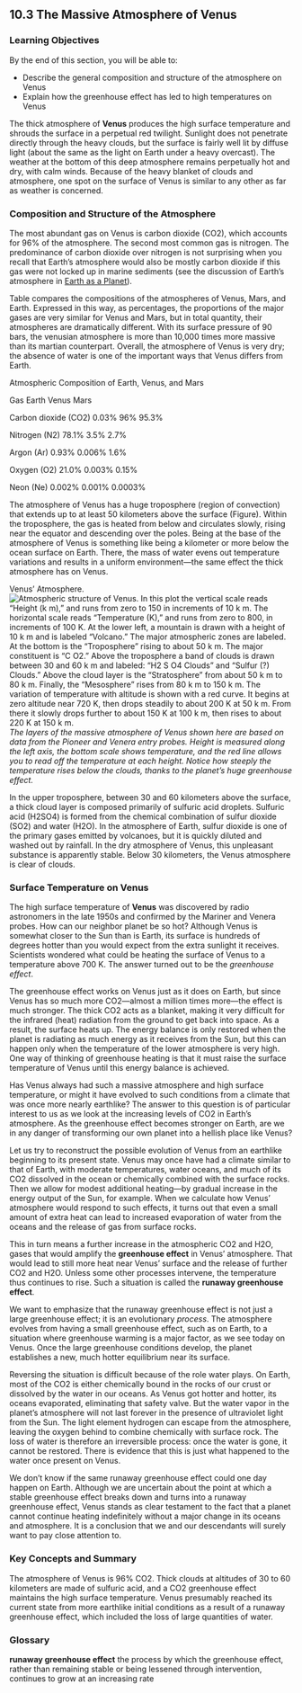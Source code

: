 ##  10.3 The Massive Atmosphere of Venus 

### Learning Objectives

By the end of this section, you will be able to:

  - Describe the general composition and structure of the atmosphere on Venus
  - Explain how the greenhouse effect has led to high temperatures on Venus

The thick atmosphere of **Venus** produces the high surface temperature and shrouds the surface in a perpetual red twilight. Sunlight does not penetrate directly through the heavy clouds, but the surface is fairly well lit by diffuse light (about the same as the light on Earth under a heavy overcast). The weather at the bottom of this deep atmosphere remains perpetually hot and dry, with calm winds. Because of the heavy blanket of clouds and atmosphere, one spot on the surface of Venus is similar to any other as far as weather is concerned.

### Composition and Structure of the Atmosphere

The most abundant gas on Venus is carbon dioxide (CO2), which accounts for 96% of the atmosphere. The second most common gas is nitrogen. The predominance of carbon dioxide over nitrogen is not surprising when you recall that Earth’s atmosphere would also be mostly carbon dioxide if this gas were not locked up in marine sediments (see the discussion of Earth’s atmosphere in [Earth as a Planet][1]).

Table compares the compositions of the atmospheres of Venus, Mars, and Earth. Expressed in this way, as percentages, the proportions of the major gases are very similar for Venus and Mars, but in total quantity, their atmospheres are dramatically different. With its surface pressure of 90 bars, the venusian atmosphere is more than 10,000 times more massive than its martian counterpart. Overall, the atmosphere of Venus is very dry; the absence of water is one of the important ways that Venus differs from Earth.

Atmospheric Composition of Earth, Venus, and Mars

Gas Earth Venus Mars

Carbon dioxide (CO2)
0.03%
96%
95.3%

Nitrogen (N2)
78.1%
3.5%
2.7%

Argon (Ar)
0.93%
0.006%
1.6%

Oxygen (O2)
21.0%
0.003%
0.15%

Neon (Ne)
0.002%
0.001%
0.0003%

The atmosphere of Venus has a huge troposphere (region of convection) that extends up to at least 50 kilometers above the surface (Figure). Within the troposphere, the gas is heated from below and circulates slowly, rising near the equator and descending over the poles. Being at the base of the atmosphere of Venus is something like being a kilometer or more below the ocean surface on Earth. There, the mass of water evens out temperature variations and results in a uniform environment—the same effect the thick atmosphere has on Venus.

Venus’ Atmosphere. ![Atmospheric structure of Venus. In this plot the vertical scale reads “Height \(k m\),” and runs from zero to 150 in increments of 10 k m. The horizontal scale reads “Temperature \(K\),” and runs from zero to 800, in increments of 100 K. At the lower left, a mountain is drawn with a height of 10 k m and is labeled “Volcano.” The major atmospheric zones are labeled. At the bottom is the “Troposphere” rising to about 50 k m. The major constituent is “C O2.” Above the troposphere a band of clouds is drawn between 30 and 60 k m and labeled: “H2 S O4 Clouds” and “Sulfur \(?\) Clouds.” Above the cloud layer is the “Stratosphere” from about 50 k m to 80 k m. Finally, the “Mesosphere” rises from 80 k m to 150 k m. The variation of temperature with altitude is shown with a red curve. It begins at zero altitude near 720 K, then drops steadily to about 200 K at 50 k m. From there it slowly drops further to about 150 K at 100 k m, then rises to about 220 K at 150 k m.][2] _The layers of the massive atmosphere of Venus shown here are based on data from the Pioneer and Venera entry probes. Height is measured along the left axis, the bottom scale shows temperature, and the red line allows you to read off the temperature at each height. Notice how steeply the temperature rises below the clouds, thanks to the planet’s huge greenhouse effect._

In the upper troposphere, between 30 and 60 kilometers above the surface, a thick cloud layer is composed primarily of sulfuric acid droplets. Sulfuric acid (H2SO4) is formed from the chemical combination of sulfur dioxide (SO2) and water (H2O). In the atmosphere of Earth, sulfur dioxide is one of the primary gases emitted by volcanoes, but it is quickly diluted and washed out by rainfall. In the dry atmosphere of Venus, this unpleasant substance is apparently stable. Below 30 kilometers, the Venus atmosphere is clear of clouds.

### Surface Temperature on Venus

The high surface temperature of **Venus** was discovered by radio astronomers in the late 1950s and confirmed by the Mariner and Venera probes. How can our neighbor planet be so hot? Although Venus is somewhat closer to the Sun than is Earth, its surface is hundreds of degrees hotter than you would expect from the extra sunlight it receives. Scientists wondered what could be heating the surface of Venus to a temperature above 700 K. The answer turned out to be the _greenhouse effect_.

The greenhouse effect works on Venus just as it does on Earth, but since Venus has so much more CO2—almost a million times more—the effect is much stronger. The thick CO2 acts as a blanket, making it very difficult for the infrared (heat) radiation from the ground to get back into space. As a result, the surface heats up. The energy balance is only restored when the planet is radiating as much energy as it receives from the Sun, but this can happen only when the temperature of the lower atmosphere is very high. One way of thinking of greenhouse heating is that it must raise the surface temperature of Venus until this energy balance is achieved.

Has Venus always had such a massive atmosphere and high surface temperature, or might it have evolved to such conditions from a climate that was once more nearly earthlike? The answer to this question is of particular interest to us as we look at the increasing levels of CO2 in Earth’s atmosphere. As the greenhouse effect becomes stronger on Earth, are we in any danger of transforming our own planet into a hellish place like Venus?

Let us try to reconstruct the possible evolution of Venus from an earthlike beginning to its present state. Venus may once have had a climate similar to that of Earth, with moderate temperatures, water oceans, and much of its CO2 dissolved in the ocean or chemically combined with the surface rocks. Then we allow for modest additional heating—by gradual increase in the energy output of the Sun, for example. When we calculate how Venus’ atmosphere would respond to such effects, it turns out that even a small amount of extra heat can lead to increased evaporation of water from the oceans and the release of gas from surface rocks.

This in turn means a further increase in the atmospheric CO2 and H2O, gases that would amplify the **greenhouse effect** in Venus’ atmosphere. That would lead to still more heat near Venus’ surface and the release of further CO2 and H2O. Unless some other processes intervene, the temperature thus continues to rise. Such a situation is called the **runaway greenhouse effect**.

We want to emphasize that the runaway greenhouse effect is not just a large greenhouse effect; it is an evolutionary _process_. The atmosphere evolves from having a small greenhouse effect, such as on Earth, to a situation where greenhouse warming is a major factor, as we see today on Venus. Once the large greenhouse conditions develop, the planet establishes a new, much hotter equilibrium near its surface.

Reversing the situation is difficult because of the role water plays. On Earth, most of the CO2 is either chemically bound in the rocks of our crust or dissolved by the water in our oceans. As Venus got hotter and hotter, its oceans evaporated, eliminating that safety valve. But the water vapor in the planet’s atmosphere will not last forever in the presence of ultraviolet light from the Sun. The light element hydrogen can escape from the atmosphere, leaving the oxygen behind to combine chemically with surface rock. The loss of water is therefore an irreversible process: once the water is gone, it cannot be restored. There is evidence that this is just what happened to the water once present on Venus.

We don’t know if the same runaway greenhouse effect could one day happen on Earth. Although we are uncertain about the point at which a stable greenhouse effect breaks down and turns into a runaway greenhouse effect, Venus stands as clear testament to the fact that a planet cannot continue heating indefinitely without a major change in its oceans and atmosphere. It is a conclusion that we and our descendants will surely want to pay close attention to.

### Key Concepts and Summary

The atmosphere of Venus is 96% CO2. Thick clouds at altitudes of 30 to 60 kilometers are made of sulfuric acid, and a CO2 greenhouse effect maintains the high surface temperature. Venus presumably reached its current state from more earthlike initial conditions as a result of a runaway greenhouse effect, which included the loss of large quantities of water.

### Glossary

**runaway greenhouse effect** the process by which the greenhouse effect, rather than remaining stable or being lessened through intervention, continues to grow at an increasing rate 

   [1]: /contents/2e737be8-ea65-48c3-aa0a-9f35b4c6a966@14.4:05a1c8d2-7400-4b6a-ada6-c3179952f725@3
   [2]: https://cnx.org/resources/709cea32d63fac64528844568db38f7f93389a0c/OSC_Astro_10_03_Atmosphere.jpg

